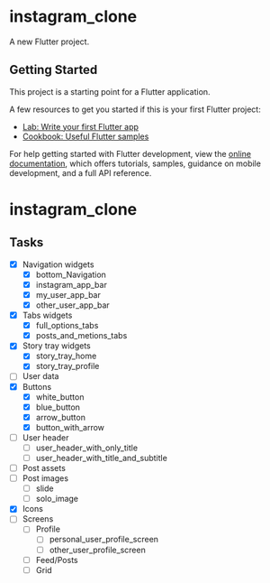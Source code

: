 # instagram_clone

A new Flutter project.

## Getting Started

This project is a starting point for a Flutter application.

A few resources to get you started if this is your first Flutter project:

- [Lab: Write your first Flutter app](https://docs.flutter.dev/get-started/codelab)
- [Cookbook: Useful Flutter samples](https://docs.flutter.dev/cookbook)

For help getting started with Flutter development, view the
[online documentation](https://docs.flutter.dev/), which offers tutorials,
samples, guidance on mobile development, and a full API reference.
# instagram_clone

## Tasks
- [X] Navigation widgets
    - [X] bottom_Navigation
    - [X] instagram_app_bar
    - [X] my_user_app_bar
    - [X] other_user_app_bar
- [X] Tabs widgets
    - [X] full_options_tabs
    - [X] posts_and_metions_tabs
- [X] Story tray widgets
    - [X] story_tray_home
    - [X] story_tray_profile
- [ ] User data
- [x] Buttons
    - [x] white_button
    - [x] blue_button
    - [x] arrow_button
    - [x] button_with_arrow
- [ ] User header
    - [ ] user_header_with_only_title
    - [ ] user_header_with_title_and_subtitle
- [ ] Post assets
- [ ] Post images
    - [ ] slide
    - [ ] solo_image
- [X] Icons
- [ ] Screens
    - [ ] Profile
        - [ ] personal_user_profile_screen
        - [ ] other_user_profile_screen
    - [ ] Feed/Posts 
    - [ ] Grid